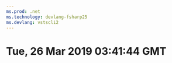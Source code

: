 ```yaml
---
ms.prod: .net
ms.technology: devlang-fsharp25
ms.devlang: vstscli2
---
```

# Tue, 26 Mar 2019 03:41:44 GMT


